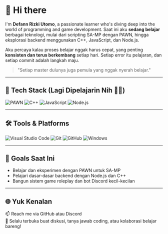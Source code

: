# 👋 Hi there

I'm **Defann Rizki Utomo**, a passionate learner who's diving deep into the world of programming and game development. Saat ini aku **sedang belajar** berbagai teknologi, mulai dari scripting SA-MP dengan PAWN, hingga eksplorasi backend menggunakan C++, JavaScript, dan Node.js.

Aku percaya kalau proses belajar nggak harus cepat, yang penting **konsisten dan terus berkembang** setiap hari. Setiap error itu pelajaran, dan setiap commit adalah langkah maju.

> "Setiap master dulunya juga pemula yang nggak nyerah belajar."

---

## 🧠 Tech Stack (Lagi Dipelajarin Nih 👨‍💻)

![PAWN](https://img.shields.io/badge/PAWN-ED7014?style=for-the-badge&logo=codeforces&logoColor=white)
![C++](https://img.shields.io/badge/C++-00599C?style=for-the-badge&logo=c%2B%2B&logoColor=white)
![JavaScript](https://img.shields.io/badge/JavaScript-F7DF1E?style=for-the-badge&logo=javascript&logoColor=black)
![Node.js](https://img.shields.io/badge/Node.js-339933?style=for-the-badge&logo=node.js&logoColor=white)

---

## 🛠 Tools & Platforms

![Visual Studio Code](https://img.shields.io/badge/VS%20Code-007ACC?style=for-the-badge&logo=visual-studio-code&logoColor=white)
![Git](https://img.shields.io/badge/Git-F05032?style=for-the-badge&logo=git&logoColor=white)
![GitHub](https://img.shields.io/badge/GitHub-181717?style=for-the-badge&logo=github&logoColor=white)
![Windows](https://img.shields.io/badge/Windows-0078D6?style=for-the-badge&logo=windows&logoColor=white)

---

## 🎯 Goals Saat Ini
- Belajar dan eksperimen dengan PAWN untuk SA-MP
- Pelajari dasar-dasar backend dengan Node.js dan C++
- Bangun sistem game roleplay dan bot Discord kecil-kecilan

---

## 🌐 Yuk Kenalan

📫 Reach me via GitHub atau Discord  
💬 Selalu terbuka buat diskusi, tanya jawab coding, atau kolaborasi belajar bareng!
